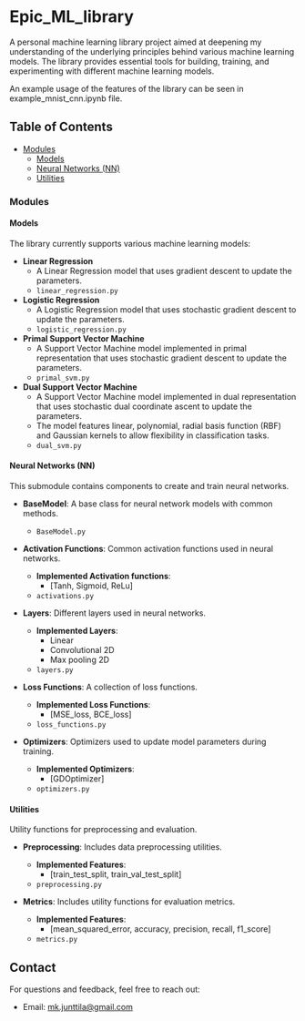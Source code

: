 # Epic_ML_library

A personal machine learning library project aimed at deepening my understanding of the underlying principles behind various machine learning models. The library provides essential tools for building, training, and experimenting with different machine learning models.

An example usage of the features of the library can be seen in example_mnist_cnn.ipynb file.

## Table of Contents

- [Modules](#modules)
  - [Models](#models)
  - [Neural Networks (NN)](#neural-networks-nn)
  - [Utilities](#utilities)

### Modules

#### Models

The library currently supports various machine learning models:

- **Linear Regression**
  - A Linear Regression model that uses gradient descent to update the parameters.
  - `linear_regression.py`
- **Logistic Regression**
  - A Logistic Regression model that uses stochastic gradient descent to update the parameters.
  - `logistic_regression.py`
- **Primal Support Vector Machine**
  - A Support Vector Machine model implemented in primal representation that uses stochastic gradient descent to update the parameters.
  - `primal_svm.py`
- **Dual Support Vector Machine**
  - A Support Vector Machine model implemented in dual representation that uses stochastic dual coordinate ascent to update the parameters.
  - The model features linear, polynomial, radial basis function (RBF) and Gaussian kernels to allow flexibility in classification tasks.
  - `dual_svm.py`

#### Neural Networks (NN)

This submodule contains components to create and train neural networks.

- **BaseModel**: A base class for neural network models with common methods.
  - `BaseModel.py`

- **Activation Functions**: Common activation functions used in neural networks.
  - **Implemented Activation functions**:
    - [Tanh, Sigmoid, ReLu]
  - `activations.py`

- **Layers**: Different layers used in neural networks.
  - **Implemented Layers**:
    - Linear
    - Convolutional 2D
    - Max pooling 2D
  - `layers.py`

- **Loss Functions**: A collection of loss functions.

  - **Implemented Loss Functions**:
    - [MSE_loss, BCE_loss]
  - `loss_functions.py`

- **Optimizers**: Optimizers used to update model parameters during training.
  - **Implemented Optimizers**:
    - [GDOptimizer]
  - `optimizers.py`

#### Utilities

Utility functions for preprocessing and evaluation.

- **Preprocessing**: Includes data preprocessing utilities.
  - **Implemented Features**:
    - [train_test_split, train_val_test_split]
  - `preprocessing.py`

- **Metrics**: Includes utility functions for evaluation metrics.
  - **Implemented Features**:
    - [mean_squared_error, accuracy, precision, recall, f1_score]
  - `metrics.py`
 
## Contact

For questions and feedback, feel free to reach out:

- Email: mk.junttila@gmail.com
